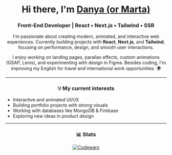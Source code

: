 <h1 align="center">Hi there, I'm 
  <a href="https://www.linkedin.com/in/YOUR-LINKEDIN" target="_blank">Danya (or Marta)</a>
</h1>

<h3 align="center">Front-End Developer | React • Next.js • Tailwind • SSR</h3>

<p align="center">
I'm passionate about creating modern, animated, and interactive web experiences.  
Currently building projects with <b>React</b>, <b>Next.js</b>, and <b>Tailwind</b>,  
focusing on performance, design, and smooth user interactions.
</p>

<p align="center">
I enjoy working on landing pages, parallax effects, custom animations (GSAP, Lenis),  
and experimenting with design in Figma.  
Besides coding, I'm improving my English for travel and international work opportunities. 🌍
</p>

---

<h3 align="center">💡 My current interests</h3>

- Interactive and animated UI/UX  
- Building portfolio projects with strong visuals  
- Working with databases like MongoDB & Firebase  
- Exploring new ideas in product design  

---

<h3 align="center">📊 Stats</h3>

<p align="center">
  <a href="https://www.codewars.com/users/YOUR-CODEWARS">
    <img src="https://www.codewars.com/users/YOUR-CODEWARS/badges/large" alt="Codewars"/>
  </a>
</p>

